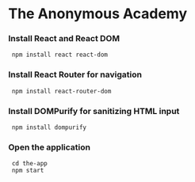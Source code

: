 # The Anonymous Academy

### Install React and React DOM
```
 npm install react react-dom
```

### Install React Router for navigation
```
 npm install react-router-dom
```

### Install DOMPurify for sanitizing HTML input
```
 npm install dompurify
```

### Open the application
```
 cd the-app
 npm start
```
